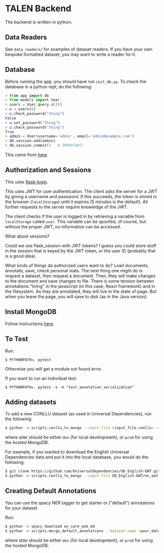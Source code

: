 # TALEN Backend

The backend is written in python.

## Data Readers

See `data_readers/` for examples of dataset readers. If you have your own bespoke formatted dataset, you may want to write a reader for it.

## Database

Before running the app, you should have run `init_db.py`. To check the database in a python repl, do the following:

```python
> from app import db
> from models import User
> users = User.query.all()
> u = users[0]
> u.check_password("thing")
False
> u.set_password("thing")
> u.check_password("thing")
True
> admin = User(username='admin', email='admin@example.com')
> db.session.add(admin)
> db.session.commit()   # IMPORTANT!
```

This came from [here](https://flask-sqlalchemy.palletsprojects.com/en/2.x/quickstart/#a-minimal-application).

## Authorization and Sessions

This uses [flask-login](https://flask-login.readthedocs.io/en/latest/).

This uses JWT for user authentication. The client asks the server for a JWT by giving a username and password. If this succeeds, the token is stored in the browser (`localStorage`) until it expires (5 minutes is the default). All further requests to the server require knowledge of the JWT.

The client checks if the user is logged in by retrieving a variable from `localStorage` called `user`. This variable can be spoofed, of course, but without the proper JWT, no information can be accessed.

What about sessions?

Could we use flask_session with JWT tokens? I guess you could store stuff in the session that is keyed by the JWT token, or the user ID (probably that is a good idea).

What kinds of things do authorized users want to do? Load documents, annotate, save, check personal stats. The next thing one might do is request a dataset, then request a document. Then, they will make changes to the document and save changes to file. There is some tension between annotations "living" in the javascript (in this case, React framework) and in the filesystem. As they are annotated, they will live in the state of page. But when you leave the page, you will save to disk (as in the Java version).

## Install MongoDB

Follow instructions [here](https://docs.mongodb.com/manual/tutorial/install-mongodb-on-os-x/).

## To Test

Run:
```
$ PYTHONPATH=. pytest
```

Otherwise you will get a module not found error.

If you want to run an individual test:
```
$ PYTHONPATH=. pytest -s -k "test_annotation_serialization"
```

## Adding datasets
To add a new CONLLU dataset (as used in Universal Dependencies), run the following:

```bash
$ python -m scripts.conllu_to_mongo --input-file <input_file.conllu> --dataset-name <your_dataset_name> --environment $ENV
```

where `$ENV` should be either `dev` (for local development), or `prod` for using the hosted MongoDB.

For example, if you wanted to download the English Universal Dependencies data and put it into the local database, you would do the following:
```bash
$ git clone https://github.com/UniversalDependencies/UD_English-EWT.git
$ python -m scripts.conllu_to_mongo --input-file UD_English-EWT/en_ewt-ud-train.conllu --dataset-name en_ewt-ud-train --environment dev
```

## Creating Default Annotations

You can use the spacy NER tagger to get starter or ("default") annotations for your dataset.

Run:
```bash
$ python -m spacy download en_core_web_md
$ python -m scripts.merge_default_annotations --dataset-name <your_dataset_name> --environment $ENV
```

where `$ENV` should be either `dev` (for local development), or `prod` for using the hosted MongoDB.